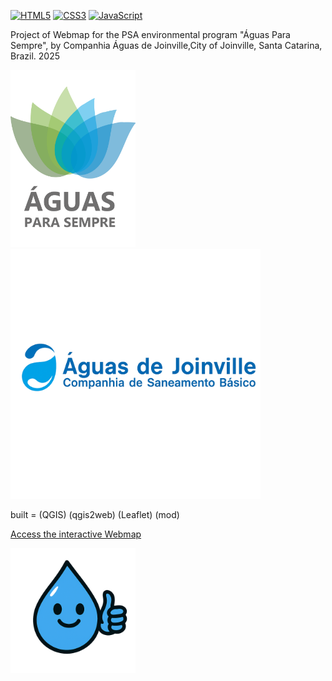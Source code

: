 [![HTML5](https://img.shields.io/badge/HTML5-%23E34F26.svg?logo=HTML5&logoColor=white)](https://developer.mozilla.org/docs/Web/HTML)
[![CSS3](https://img.shields.io/badge/CSS3-%231572B6.svg?logo=CSS3&logoColor=white)](https://developer.mozilla.org/docs/Web/CSS)
[![JavaScript](https://img.shields.io/badge/JavaScript-%23F7DF1E.svg?logo=JavaScript&logoColor=black)](https://developer.mozilla.org/docs/Web/JavaScript)

Project of Webmap for the PSA environmental program "Águas Para Sempre", by Companhia Águas de Joinville,City of Joinville, Santa Catarina, Brazil. 2025

<img src="docs/images/LOGOPSA.png" alt="Águas para Sempre" width="200"/>          
<img src="docs/images/logoteste.png" alt="Águas para Sempre" width="400"/>

built = (QGIS) (qgis2web) (Leaflet) (mod)

[Access the interactive Webmap](https://kongvinter.github.io/-guasparasempreMAPA/)

<img src="docs/images/happydropwater.png" alt="Dropwater" width="200"/>
